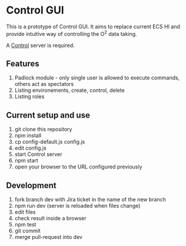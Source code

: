 # Control GUI

This is a prototype of Control GUI. It aims to replace current ECS HI and provide intuitive way of controlling the O<sup>2</sup> data taking.

A [Control](https://github.com/AliceO2Group/Control) server is required.

## Features
1. Padlock module - only single user is allowed to execute commands, others act as spectators
1. Listing environements, create, control, delete
1. Listing roles

## Current setup and use
1. git clone this repository
1. npm install
1. cp config-default.js config.js
1. edit config.js
1. start Control server
1. npm start
1. open your browser to the URL configured previously

## Development
1. fork branch dev with Jira ticket in the name of the new branch
1. npm run dev (server is reloaded when files change)
1. edit files
1. check result inside a browser
1. npm test
1. git commit
1. merge pull-request into dev
